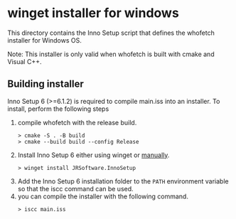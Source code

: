 # winget installer for windows

This directory contains the Inno Setup script that defines the whofetch installer for Windows OS.

Note: This installer is only valid when whofetch is built with cmake and Visual C++.

## Building installer

Inno Setup 6 (>=6.1.2) is required to compile main.iss into an installer. To install, perform the following steps

1. compile whofetch with the release build.
    ```
    > cmake -S . -B build
    > cmake --build build --config Release
    ```
2. Install Inno Setup 6 either using winget or [manually](https://jrsoftware.org/isinfo.php).
    ```
    > winget install JRSoftware.InnoSetup
    ```
3. Add the Inno Setup 6 installation folder to the `PATH` environment variable so that the iscc command can be used.
4. you can compile the installer with the following command.
    ```
    > iscc main.iss
    ```